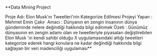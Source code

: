 **Data Mining Project

Proje Adı: Elon Musk'ın Tweetleri'nin Kategorize Edilmesi
Projeyi Yapan : Mehmet Emin Çakır 
Amacı : Dünyanın en zengin insanının dünya gündeminde nelere değindiği hakkında bilgi edinmek
Özeti : Günümüz dünyasının en zengin adamı olan ve tweetleriyle piyasaları değiştirebilen Elon Musk 'ın 
kendi sahibi olduğu X uygulamasındaki attığı tweetleri kategorize ederek hangi konulara ne kadar değindiği 
hakkında bilgi sağlayan bir veri madenciliği uygulaması**
